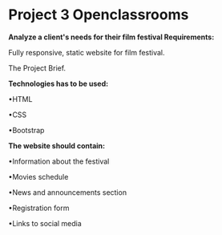 # Project 3 Openclassrooms

**Analyze a client's needs for their film festival
Requirements:**

Fully responsive, static website for film festival.

The Project Brief.

**Technologies has to be used:**

•HTML

•CSS

•Bootstrap

**The website should contain:**

•Information about the festival

•Movies schedule

•News and announcements section

•Registration form

•Links to social media

